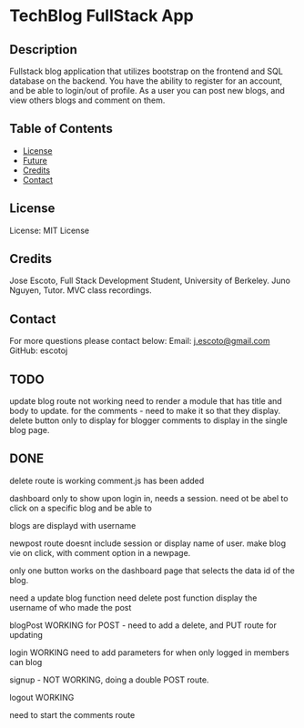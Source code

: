 # TechBlog FullStack App

## Description
Fullstack blog application that utilizes bootstrap on the frontend and SQL database on the backend.
You have the ability to register for an account, and be able to login/out of profile. As a user you can post new blogs, and view others blogs and comment on them. 

## Table of Contents
- [License](#License)
- [Future](#Future)
- [Credits](#Credits)
- [Contact](#Contact)

## License
License: MIT License



## Credits
Jose Escoto, Full Stack Development Student, University of Berkeley.
Juno Nguyen, Tutor. 
MVC class recordings. 

## Contact
For more questions please contact below:
Email: j.escoto@gmail.com
GitHub: escotoj


## TODO
update blog route not working
need to render a module that has title and body to update. 
for the comments - need to make it so that they display.
delete button only to display for blogger 
comments to display in the single blog page. 


## DONE
delete route is working
comment.js has been added

dashboard only to show upon login in, needs a session.
need ot be abel to click on a specific blog and be able to 

blogs are displayd with username 

newpost route doesnt include session or display name of user.
make blog vie on click, with comment option in a newpage.

only one button works on the dashboard page that selects the data id of the blog. 


need a update blog function
need delete post function
display the username of who made the post 

blogPost
WORKING for POST - need to add a delete, and PUT route for updating

login
WORKING
need to add parameters for when only logged in members can blog

signup -
NOT WORKING, doing a double POST route.

logout
WORKING

need to start the comments route 
